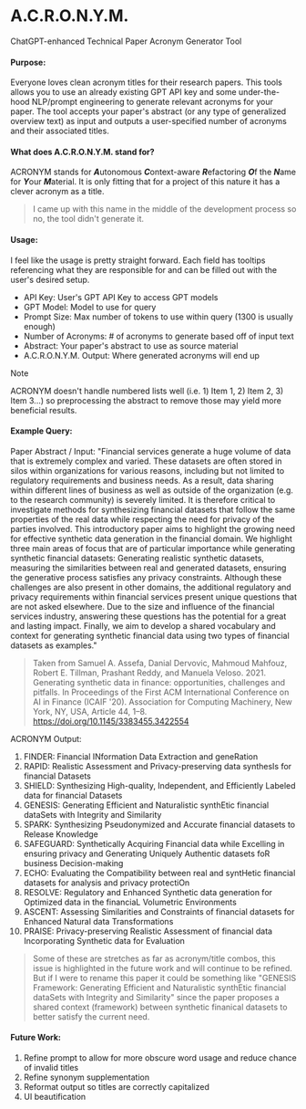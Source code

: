 # A.C.R.O.N.Y.M.
ChatGPT-enhanced Technical Paper Acronym Generator Tool

#### Purpose:
Everyone loves clean acronym titles for their research papers. This tools allows you to use an already existing GPT API key and some under-the-hood NLP/prompt engineering to generate relevant acronyms for your paper.
The tool accepts your paper's abstract (or any type of generalized overview text) as input and outputs a user-specified number of acronyms and their associated titles.

#### What does A.C.R.O.N.Y.M. stand for?
ACRONYM stands for <b><i>A</i></b>utonomous <b><i>C</i></b>ontext-aware <b><i>R</i></b>efactoring <b><i>O</i></b>f the <b><i>N</i></b>ame for <b><i>Y</i></b>our <b><i>M</i></b>aterial. It is only fitting that for a project of this nature it has a clever acronym as a title.
> I came up with this name in the middle of the development process so no, the tool didn't generate it.

#### Usage:
I feel like the usage is pretty straight forward. Each field has tooltips referencing what they are responsible for and can be filled out with the user's desired setup.
- API Key: User's GPT API Key to access GPT models
- GPT Model: Model to use for query
- Prompt Size: Max number of tokens to use within query (1300 is usually enough)
- Number of Acronyms: # of acronyms to generate based off of input text
- Abstract: Your paper's abstract to use as source material
- A.C.R.O.N.Y.M. Output: Where generated acronyms will end up
> [!NOTE]
> ACRONYM doesn't handle numbered lists well (i.e. 1) Item 1, 2) Item 2, 3) Item 3...) so preprocessing the abstract to remove those may yield more beneficial results.

#### Example Query:
Paper Abstract / Input:
"Financial services generate a huge volume of data that is extremely complex and varied. These datasets are often stored in silos within organizations for various reasons, including but not limited to regulatory requirements and business needs. As a result, data sharing within different lines of business as well as outside of the organization (e.g. to the research community) is severely limited. It is therefore critical to investigate methods for synthesizing financial datasets that follow the same properties of the real data while respecting the need for privacy of the parties involved. This introductory paper aims to highlight the growing need for effective synthetic data generation in the financial domain. We highlight three main areas of focus that are of particular importance while generating synthetic financial datasets: Generating realistic synthetic datasets, measuring the similarities between real and generated datasets, ensuring the generative process satisfies any privacy constraints. Although these challenges are also present in other domains, the additional regulatory and privacy requirements within financial services present unique questions that are not asked elsewhere. Due to the size and influence of the financial services industry, answering these questions has the potential for a great and lasting impact. Finally, we aim to develop a shared vocabulary and context for generating synthetic financial data using two types of financial datasets as examples."
> Taken from Samuel A. Assefa, Danial Dervovic, Mahmoud Mahfouz, Robert E. Tillman, Prashant Reddy, and Manuela Veloso. 2021. Generating synthetic data in finance: opportunities, challenges and pitfalls. In Proceedings of the First ACM International Conference on AI in Finance (ICAIF '20). Association for Computing Machinery, New York, NY, USA, Article 44, 1–8. https://doi.org/10.1145/3383455.3422554

ACRONYM Output:
1. FINDER: Financial INformation Data Extraction and geneRation
2. RAPID: Realistic Assessment and Privacy-preserving data synthesIs for financial Datasets
3. SHIELD: Synthesizing High-quality, Independent, and Efficiently Labeled data for financial Datasets
4. GENESIS: Generating Efficient and Naturalistic synthEtic financial dataSets with Integrity and Similarity
5. SPARK: Synthesizing Pseudonymized and Accurate financial datasets to Release Knowledge
6. SAFEGUARD: Synthetically Acquiring Financial data while Excelling in ensuring privacy and Generating Uniquely Authentic datasets foR business Decision-making
7. ECHO: Evaluating the Compatibility between real and syntHetic financial datasets for analysis and privacy protectiOn
8. RESOLVE: Regulatory and Enhanced Synthetic data generation for Optimized data in the financiaL Volumetric Environments
9. ASCENT: Assessing Similarities and Constraints of financial datasets for Enhanced Natural data Transformations
10. PRAISE: Privacy-preserving Realistic Assessment of financial data Incorporating Synthetic data for Evaluation
> Some of these are stretches as far as acronym/title combos, this issue is highlighted in the future work and will continue to be refined.
> But if I were to rename this paper it could be something like "GENESIS Framework: Generating Efficient and Naturalistic synthEtic financial dataSets with Integrity and Similarity" since the paper proposes a shared context (framework) between synthetic finanical datasets to better satisfy the current need.

#### Future Work:
1. Refine prompt to allow for more obscure word usage and reduce chance of invalid titles
2. Refine synonym supplementation
3. Reformat output so titles are correctly capitalized
4. UI beautification
